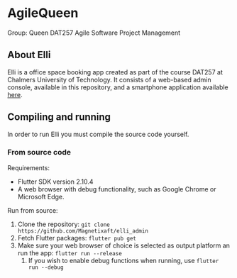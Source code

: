 # AgileQueen

Group: Queen
DAT257 Agile Software Project Management

## About Elli

Elli is a office space booking app created as part of the course DAT257 at Chalmers University of Technology. It consists of a web-based admin console, available in this repository, and a smartphone application available [here](https://github.com/Magnetixaft/AgileQueen).

## Compiling and running

In order to run Elli you must compile the source code yourself.

### From source code

Requirements:
- Flutter SDK version 2.10.4
- A web browser with debug functionality, such as Google Chrome or Microsoft Edge.

Run from source:
1. Clone the repository: `git clone https://github.com/Magnetixaft/elli_admin`
2. Fetch Flutter packages: `flutter pub get`
3. Make sure your web browser of choice is selected as output platform an run the app: `flutter run --release`
    1. If you wish to enable debug functions when running, use `flutter run --debug`
